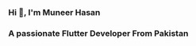 ### Hi 👋, I'm Muneer Hasan
### A passionate Flutter Developer From Pakistan
<!--
**muneerhassan55/muneerhassan55** is a ✨ _special_ ✨ repository because its `README.md` (this file) appears on your GitHub profile.

Here are some ideas to get you started:

- 🔭 I’m currently working on eccomerece app
- 🌱 I’m currently learning Data science
- 📫 How to reach me: muneerhassan5544@gmail.com





